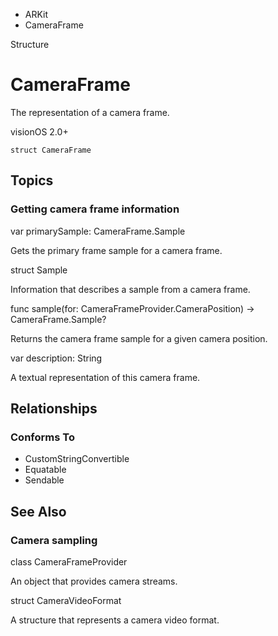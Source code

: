

- ARKit
-  CameraFrame 

Structure

# CameraFrame

The representation of a camera frame.

visionOS 2.0+

``` source
struct CameraFrame
```

## Topics

### Getting camera frame information

var primarySample: CameraFrame.Sample

Gets the primary frame sample for a camera frame.

struct Sample

Information that describes a sample from a camera frame.

func sample(for: CameraFrameProvider.CameraPosition) -> CameraFrame.Sample?

Returns the camera frame sample for a given camera position.

var description: String

A textual representation of this camera frame.

## Relationships

### Conforms To

- CustomStringConvertible
- Equatable
- Sendable

## See Also

### Camera sampling

class CameraFrameProvider

An object that provides camera streams.

struct CameraVideoFormat

A structure that represents a camera video format.


